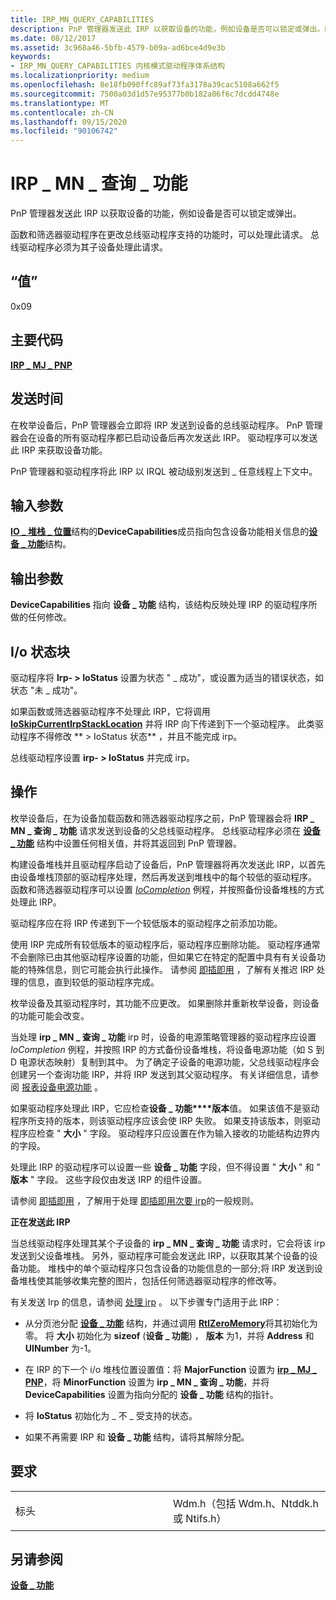```yaml
---
title: IRP_MN_QUERY_CAPABILITIES
description: PnP 管理器发送此 IRP 以获取设备的功能，例如设备是否可以锁定或弹出。函数和筛选器驱动程序在更改总线驱动程序支持的功能时，可以处理此请求。
ms.date: 08/12/2017
ms.assetid: 3c968a46-5bfb-4579-b09a-ad6bce4d9e3b
keywords:
- IRP_MN_QUERY_CAPABILITIES 内核模式驱动程序体系结构
ms.localizationpriority: medium
ms.openlocfilehash: 8e18fb090ffc89af73fa3178a39cac5108a662f5
ms.sourcegitcommit: 7500a03d1d57e95377b0b182a06f6c7dcdd4748e
ms.translationtype: MT
ms.contentlocale: zh-CN
ms.lasthandoff: 09/15/2020
ms.locfileid: "90106742"
---
```

# <a name="irp_mn_query_capabilities"></a>IRP \_ MN \_ 查询 \_ 功能


PnP 管理器发送此 IRP 以获取设备的功能，例如设备是否可以锁定或弹出。

函数和筛选器驱动程序在更改总线驱动程序支持的功能时，可以处理此请求。 总线驱动程序必须为其子设备处理此请求。

## <a name="value"></a>“值”

0x09

<a name="major-code"></a>主要代码
----------

[**IRP \_ MJ \_ PNP**](irp-mj-pnp.md)

<a name="when-sent"></a>发送时间
---------

在枚举设备后，PnP 管理器会立即将 IRP 发送到设备的总线驱动程序。 PnP 管理器会在设备的所有驱动程序都已启动设备后再次发送此 IRP。 驱动程序可以发送此 IRP 来获取设备功能。

PnP 管理器和驱动程序将此 IRP 以 IRQL 被动级别发送到 \_ 任意线程上下文中。

## <a name="input-parameters"></a>输入参数


[**IO \_ 堆栈 \_ 位置**](/windows-hardware/drivers/ddi/wdm/ns-wdm-_io_stack_location)结构的**DeviceCapabilities**成员指向包含设备功能相关信息的[**设备 \_ 功能**](/windows-hardware/drivers/ddi/wdm/ns-wdm-_device_capabilities)结构。

## <a name="output-parameters"></a>输出参数


**DeviceCapabilities** 指向 **设备 \_ 功能** 结构，该结构反映处理 IRP 的驱动程序所做的任何修改。

## <a name="io-status-block"></a>I/o 状态块


驱动程序将 **Irp- &gt; IoStatus** 设置为状态 " \_ 成功"，或设置为适当的错误状态，如状态 "未 \_ 成功"。

如果函数或筛选器驱动程序不处理此 IRP，它将调用 [**IoSkipCurrentIrpStackLocation**](./mm-bad-pointer.md) 并将 IRP 向下传递到下一个驱动程序。 此类驱动程序不得修改 ** &gt; IoStatus 状态** ，并且不能完成 irp。

总线驱动程序设置 **irp- &gt; IoStatus** 并完成 irp。

<a name="operation"></a>操作
---------

枚举设备后，在为设备加载函数和筛选器驱动程序之前，PnP 管理器会将 **IRP \_ MN \_ 查询 \_ 功能** 请求发送到设备的父总线驱动程序。 总线驱动程序必须在 [**设备 \_ 功能**](/windows-hardware/drivers/ddi/wdm/ns-wdm-_device_capabilities) 结构中设置任何相关值，并将其返回到 PnP 管理器。

构建设备堆栈并且驱动程序启动了设备后，PnP 管理器将再次发送此 IRP，以首先由设备堆栈顶部的驱动程序处理，然后再发送到堆栈中的每个较低的驱动程序。 函数和筛选器驱动程序可以设置 [*IoCompletion*](/windows-hardware/drivers/ddi/wdm/nc-wdm-io_completion_routine) 例程，并按照备份设备堆栈的方式处理此 IRP。

驱动程序应在将 IRP 传递到下一个较低版本的驱动程序之前添加功能。

使用 IRP 完成所有较低版本的驱动程序后，驱动程序应删除功能。 驱动程序通常不会删除已由其他驱动程序设置的功能，但如果它在特定的配置中具有有关设备功能的特殊信息，则它可能会执行此操作。 请参阅 [即插即用](./introduction-to-plug-and-play.md) ，了解有关推迟 IRP 处理的信息，直到较低的驱动程序完成。

枚举设备及其驱动程序时，其功能不应更改。 如果删除并重新枚举设备，则设备的功能可能会改变。

当处理 **irp \_ MN \_ 查询 \_ 功能** irp 时，设备的电源策略管理器的驱动程序应设置 *IoCompletion* 例程，并按照 IRP 的方式备份设备堆栈，将设备电源功能（如 S 到 D 电源状态映射）复制到其中。 为了确定子设备的电源功能，父总线驱动程序会创建另一个查询功能 IRP，并将 IRP 发送到其父驱动程序。 有关详细信息，请参阅 [报表设备电源功能](./reporting-device-power-capabilities.md) 。

如果驱动程序处理此 IRP，它应检查**设备 \_ 功能****版本**值。 如果该值不是驱动程序所支持的版本，则该驱动程序应该会使 IRP 失败。 如果支持该版本，则驱动程序应检查 " **大小** " 字段。 驱动程序只应设置在作为输入接收的功能结构边界内的字段。

处理此 IRP 的驱动程序可以设置一些 **设备 \_ 功能** 字段，但不得设置 " **大小** " 和 " **版本** " 字段。 这些字段仅由发送 IRP 的组件设置。

请参阅 [即插即用](./introduction-to-plug-and-play.md) ，了解用于处理 [即插即用次要 irp](plug-and-play-minor-irps.md)的一般规则。

**正在发送此 IRP**

当总线驱动程序处理其某个子设备的 **irp \_ MN \_ 查询 \_ 功能** 请求时，它会将该 irp 发送到父设备堆栈。 另外，驱动程序可能会发送此 IRP，以获取其某个设备的设备功能。 堆栈中的单个驱动程序只包含设备的功能信息的一部分;将 IRP 发送到设备堆栈使其能够收集完整的图片，包括任何筛选器驱动程序的修改等。

有关发送 Irp 的信息，请参阅 [处理 irp](./handling-irps.md) 。 以下步骤专门适用于此 IRP：

-   从分页池分配 [**设备 \_ 功能**](/windows-hardware/drivers/ddi/wdm/ns-wdm-_device_capabilities) 结构，并通过调用 [**RtlZeroMemory**](/windows-hardware/drivers/ddi/wdm/nf-wdm-rtlzeromemory)将其初始化为零。 将 **大小** 初始化为 **sizeof** (**设备 \_ 功能**) ， **版本** 为1，并将 **Address** 和 **UINumber** 为-1。

-   在 IRP 的下一个 i/o 堆栈位置设置值：将 **MajorFunction** 设置为 [**irp \_ MJ \_ PNP**](irp-mj-pnp.md)，将 **MinorFunction** 设置为 **irp \_ MN \_ 查询 \_ 功能**，并将 **DeviceCapabilities** 设置为指向分配的 **设备 \_ 功能** 结构的指针。

-   将 **IoStatus** 初始化为 \_ 不 \_ 受支持的状态。

-   如果不再需要 IRP 和 **设备 \_ 功能** 结构，请将其解除分配。

<a name="requirements"></a>要求
------------

<table>
<colgroup>
<col width="50%" />
<col width="50%" />
</colgroup>
<tbody>
<tr class="odd">
<td><p>标头</p></td>
<td>Wdm.h（包括 Wdm.h、Ntddk.h 或 Ntifs.h）</td>
</tr>
</tbody>
</table>

## <a name="see-also"></a>另请参阅


[**设备 \_ 功能**](/windows-hardware/drivers/ddi/wdm/ns-wdm-_device_capabilities)

 

